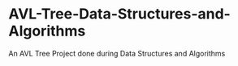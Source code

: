 # AVL-Tree-Data-Structures-and-Algorithms
An AVL Tree Project done during Data Structures and Algorithms
